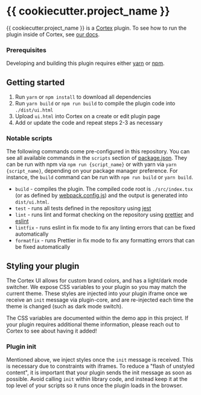 # {{ cookiecutter.project_name }}

{{ cookiecutter.project_name }} is a [Cortex](https://www.cortex.io/) plugin. To see how to run the plugin inside of Cortex, see [our docs](https://docs.cortex.io/docs/plugins).

### Prerequisites

Developing and building this plugin requires either [yarn](https://classic.yarnpkg.com/lang/en/docs/install/) or [npm](https://docs.npmjs.com/downloading-and-installing-node-js-and-npm).

## Getting started

1. Run `yarn` or `npm install` to download all dependencies
2. Run `yarn build` or `npm run build` to compile the plugin code into `./dist/ui.html`
3. Upload `ui.html` into Cortex on a create or edit plugin page
4. Add or update the code and repeat steps 2-3 as necessary

### Notable scripts

The following commands come pre-configured in this repository. You can see all available commands in the `scripts` section of [package.json](./package.json). They can be run with npm via `npm run {script_name}` or with yarn via `yarn {script_name}`, depending on your package manager preference. For instance, the `build` command can be run with `npm run build` or `yarn build`.

- `build` - compiles the plugin. The compiled code root is `./src/index.tsx` (or as defined by [webpack.config.js](webpack.config.js)) and the output is generated into `dist/ui.html`.
- `test` - runs all tests defined in the repository using [jest](https://jestjs.io/)
- `lint` - runs lint and format checking on the repository using [prettier](https://prettier.io/) and [eslint](https://eslint.org/)
- `lintfix` - runs eslint in fix mode to fix any linting errors that can be fixed automatically
- `formatfix` - runs Prettier in fix mode to fix any formatting errors that can be fixed automatically

## Styling your plugin

The Cortex UI allows for custom brand colors, and has a light/dark mode switcher. We expose CSS variables to your plugin
so you may match the current theme. These styles are injected into your plugin iframe once we receive an `init` message
via plugin-core, and are re-injected each time the theme is changed (such as dark mode switch).

The CSS variables are documented within the demo app in this project. If your plugin requires additional theme
information, please reach out to Cortex to see about having it added!

### Plugin init

Mentioned above, we inject styles once the `init` message is received. This is necessary due to constraints with
iframes. To reduce a "flash of unstyled content", it is important that your plugin sends the init message as soon as possible. Avoid calling `init` within library code, and instead keep it at the top level of your scripts so it runs once
the plugin loads in the browser.

